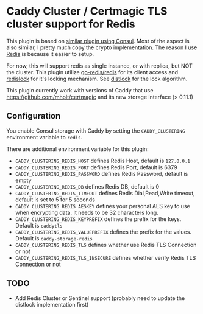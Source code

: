 # Caddy Cluster / Certmagic TLS cluster support for Redis

This plugin is based on [similar plugin using Consul](https://github.com/pteich/caddy-tlsconsul/).
Most of the aspect is also similar, I pretty much copy the crypto implementation.
The reason I use [Redis](https://redis.io/) is because it easier to setup.

For now, this will support redis as single instance, or with replica, but NOT the cluster.
This plugin utilize [go-redis/redis](https://github.com/go-redis/redis) for its client access and [redislock](https://github.com/bsm/redislock)
for it's locking mechanism. See [distlock](https://redis.io/topics/distlock) for the lock algorithm.

This plugin currently work with versions of Caddy that use https://github.com/mholt/certmagic
and its new storage interface (> 0.11.1)

## Configuration
You enable Consul storage with Caddy by setting the `CADDY_CLUSTERING` environment variable to `redis`.

There are additional environment variable for this plugin:
- `CADDY_CLUSTERING_REDIS_HOST` defines Redis Host, default is `127.0.0.1`
- `CADDY_CLUSTERING_REDIS_PORT` defines Redis Port, default is 6379
- `CADDY_CLUSTERING_REDIS_PASSWORD` defines Redis Password, default is empty
- `CADDY_CLUSTERING_REDIS_DB` defines Redis DB, default is 0
- `CADDY_CLUSTERING_REDIS_TIMEOUT` defines Redis Dial,Read,Write timeout, default is set to 5 for 5 seconds
- `CADDY_CLUSTERING_REDIS_AESKEY` defines your personal AES key to use when encrypting data. It needs to be 32 characters long.
- `CADDY_CLUSTERING_REDIS_KEYPREFIX` defines the prefix for the keys. Default is `caddytls`
- `CADDY_CLUSTERING_REDIS_VALUEPREFIX` defines the prefix for the values. Default is `caddy-storage-redis`
- `CADDY_CLUSTERING_REDIS_TLS` defines whether use Redis TLS Connection or not
- `CADDY_CLUSTERING_REDIS_TLS_INSECURE` defines whether verify Redis TLS Connection or not

## TODO

- Add Redis Cluster or Sentinel support (probably need to update the distlock implementation first)





